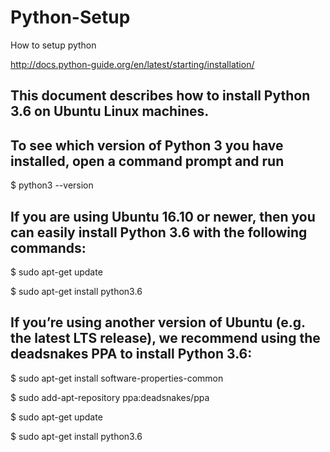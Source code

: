 # Python-Setup
How to setup python

http://docs.python-guide.org/en/latest/starting/installation/

This document describes how to install Python 3.6 on Ubuntu Linux machines.
--
To see which version of Python 3 you have installed, open a command prompt and run
--
$ python3 --version

If you are using Ubuntu 16.10 or newer, then you can easily install Python 3.6 with the following commands:
--
$ sudo apt-get update

$ sudo apt-get install python3.6

If you’re using another version of Ubuntu (e.g. the latest LTS release), we recommend using the deadsnakes PPA to install Python 3.6:
--
$ sudo apt-get install software-properties-common

$ sudo add-apt-repository ppa:deadsnakes/ppa

$ sudo apt-get update

$ sudo apt-get install python3.6

